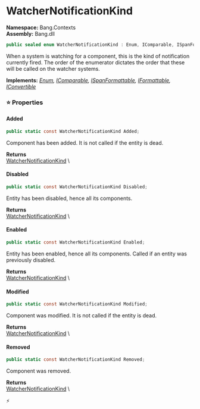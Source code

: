 # WatcherNotificationKind

**Namespace:** Bang.Contexts \
**Assembly:** Bang.dll

```csharp
public sealed enum WatcherNotificationKind : Enum, IComparable, ISpanFormattable, IFormattable, IConvertible
```

When a system is watching for a component, this is the kind of notification currently fired.
            The order of the enumerator dictates the order that these will be called on the watcher systems.

**Implements:** _[Enum](https://learn.microsoft.com/en-us/dotnet/api/System.Enum?view=net-7.0), [IComparable](https://learn.microsoft.com/en-us/dotnet/api/System.IComparable?view=net-7.0), [ISpanFormattable](https://learn.microsoft.com/en-us/dotnet/api/System.ISpanFormattable?view=net-7.0), [IFormattable](https://learn.microsoft.com/en-us/dotnet/api/System.IFormattable?view=net-7.0), [IConvertible](https://learn.microsoft.com/en-us/dotnet/api/System.IConvertible?view=net-7.0)_

### ⭐ Properties
#### Added
```csharp
public static const WatcherNotificationKind Added;
```

Component has been added. It is not called if the entity is dead.

**Returns** \
[WatcherNotificationKind](../../Bang/Contexts/WatcherNotificationKind.html) \
#### Disabled
```csharp
public static const WatcherNotificationKind Disabled;
```

Entity has been disabled, hence all its components.

**Returns** \
[WatcherNotificationKind](../../Bang/Contexts/WatcherNotificationKind.html) \
#### Enabled
```csharp
public static const WatcherNotificationKind Enabled;
```

Entity has been enabled, hence all its components. Called if an entity was
            previously disabled.

**Returns** \
[WatcherNotificationKind](../../Bang/Contexts/WatcherNotificationKind.html) \
#### Modified
```csharp
public static const WatcherNotificationKind Modified;
```

Component was modified. It is not called if the entity is dead.

**Returns** \
[WatcherNotificationKind](../../Bang/Contexts/WatcherNotificationKind.html) \
#### Removed
```csharp
public static const WatcherNotificationKind Removed;
```

Component was removed.

**Returns** \
[WatcherNotificationKind](../../Bang/Contexts/WatcherNotificationKind.html) \


⚡